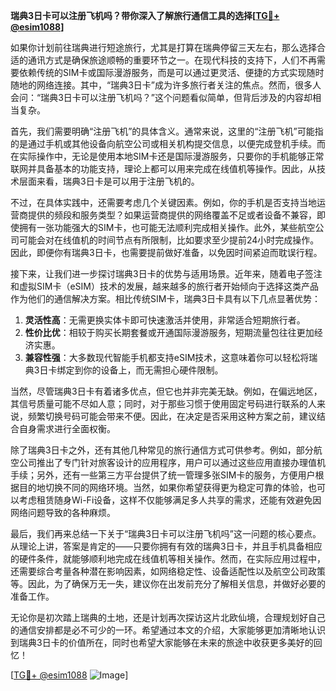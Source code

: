 **瑞典3日卡可以注册飞机吗？带你深入了解旅行通信工具的选择[[TG💪+ @esim1088](https://t.me/s/esim1088)]**

如果你计划前往瑞典进行短途旅行，尤其是打算在瑞典停留三天左右，那么选择合适的通讯方式是确保旅途顺畅的重要环节之一。在现代科技的支持下，人们不再需要依赖传统的SIM卡或国际漫游服务，而是可以通过更灵活、便捷的方式实现随时随地的网络连接。其中，“瑞典3日卡”成为许多旅行者关注的焦点。然而，很多人会问：“瑞典3日卡可以注册飞机吗？”这个问题看似简单，但背后涉及的内容却相当复杂。

首先，我们需要明确“注册飞机”的具体含义。通常来说，这里的“注册飞机”可能指的是通过手机或其他设备向航空公司或相关机构提交信息，以便完成登机手续。而在实际操作中，无论是使用本地SIM卡还是国际漫游服务，只要你的手机能够正常联网并具备基本的功能支持，理论上都可以用来完成在线值机等操作。因此，从技术层面来看，瑞典3日卡是可以用于注册飞机的。

不过，在具体实践中，还需要考虑几个关键因素。例如，你的手机是否支持当地运营商提供的频段和服务类型？如果运营商提供的网络覆盖不足或者设备不兼容，即使拥有一张功能强大的SIM卡，也可能无法顺利完成相关操作。此外，某些航空公司可能会对在线值机的时间节点有所限制，比如要求至少提前24小时完成操作。因此，即便你有瑞典3日卡，也需要提前做好准备，以免因时间紧迫而耽误行程。

接下来，让我们进一步探讨瑞典3日卡的优势与适用场景。近年来，随着电子签注和虚拟SIM卡（eSIM）技术的发展，越来越多的旅行者开始倾向于选择这类产品作为他们的通信解决方案。相比传统SIM卡，瑞典3日卡具有以下几点显著优势：

1. **灵活性高**：无需更换实体卡即可快速激活并使用，非常适合短期旅行者。
2. **性价比优**：相较于购买长期套餐或开通国际漫游服务，短期流量包往往更加经济实惠。
3. **兼容性强**：大多数现代智能手机都支持eSIM技术，这意味着你可以轻松将瑞典3日卡绑定到你的设备上，而无需担心硬件限制。

当然，尽管瑞典3日卡有着诸多优点，但它也并非完美无缺。例如，在偏远地区，其信号质量可能不尽如人意；同时，对于那些习惯于使用固定号码进行联系的人来说，频繁切换号码可能会带来不便。因此，在决定是否采用这种方案之前，建议结合自身需求进行全面权衡。

除了瑞典3日卡之外，还有其他几种常见的旅行通信方式可供参考。例如，部分航空公司推出了专门针对旅客设计的应用程序，用户可以通过这些应用直接办理值机手续；另外，还有一些第三方平台提供了统一管理多张SIM卡的服务，方便用户根据目的地切换不同的网络环境。当然，如果你希望获得更为稳定可靠的体验，也可以考虑租赁随身Wi-Fi设备，这样不仅能够满足多人共享的需求，还能有效避免因网络问题导致的各种麻烦。

最后，我们再来总结一下关于“瑞典3日卡可以注册飞机吗”这一问题的核心要点。从理论上讲，答案是肯定的——只要你拥有有效的瑞典3日卡，并且手机具备相应的硬件条件，就能够顺利地完成在线值机等相关操作。然而，在实际应用过程中，还需要综合考量各种潜在影响因素，如网络稳定性、设备适配性以及航空公司政策等。因此，为了确保万无一失，建议你在出发前充分了解相关信息，并做好必要的准备工作。

无论你是初次踏上瑞典的土地，还是计划再次探访这片北欧仙境，合理规划好自己的通信安排都是必不可少的一环。希望通过本文的介绍，大家能够更加清晰地认识到瑞典3日卡的价值所在，同时也希望大家能够在未来的旅途中收获更多美好的回忆！ 

[[TG💪+ @esim1088](https://t.me/s/esim1088) ![Image](https://i.postimg.cc/4NQfJmqS/Snipaste-2025-05-13-00-14-12.png)]